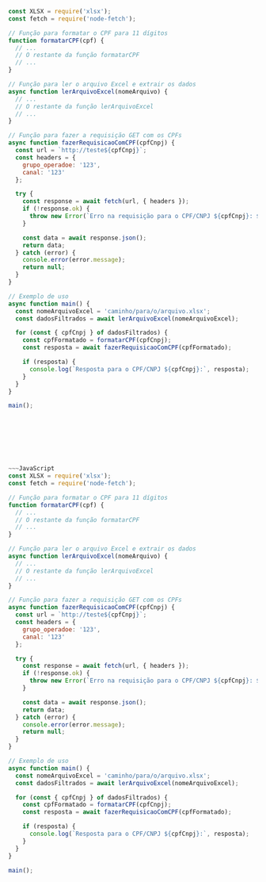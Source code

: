 ~~~JavaScript
const XLSX = require('xlsx');
const fetch = require('node-fetch');

// Função para formatar o CPF para 11 dígitos
function formatarCPF(cpf) {
  // ...
  // O restante da função formatarCPF
  // ...
}

// Função para ler o arquivo Excel e extrair os dados
async function lerArquivoExcel(nomeArquivo) {
  // ...
  // O restante da função lerArquivoExcel
  // ...
}

// Função para fazer a requisição GET com os CPFs
async function fazerRequisicaoComCPF(cpfCnpj) {
  const url = `http://teste${cpfCnpj}`;
  const headers = {
    grupo_operadoe: '123',
    canal: '123'
  };

  try {
    const response = await fetch(url, { headers });
    if (!response.ok) {
      throw new Error(`Erro na requisição para o CPF/CNPJ ${cpfCnpj}: ${response.status} - ${response.statusText}`);
    }

    const data = await response.json();
    return data;
  } catch (error) {
    console.error(error.message);
    return null;
  }
}

// Exemplo de uso
async function main() {
  const nomeArquivoExcel = 'caminho/para/o/arquivo.xlsx';
  const dadosFiltrados = await lerArquivoExcel(nomeArquivoExcel);

  for (const { cpfCnpj } of dadosFiltrados) {
    const cpfFormatado = formatarCPF(cpfCnpj);
    const resposta = await fazerRequisicaoComCPF(cpfFormatado);

    if (resposta) {
      console.log(`Resposta para o CPF/CNPJ ${cpfCnpj}:`, resposta);
    }
  }
}

main();








~~~JavaScript
const XLSX = require('xlsx');
const fetch = require('node-fetch');

// Função para formatar o CPF para 11 dígitos
function formatarCPF(cpf) {
  // ...
  // O restante da função formatarCPF
  // ...
}

// Função para ler o arquivo Excel e extrair os dados
async function lerArquivoExcel(nomeArquivo) {
  // ...
  // O restante da função lerArquivoExcel
  // ...
}

// Função para fazer a requisição GET com os CPFs
async function fazerRequisicaoComCPF(cpfCnpj) {
  const url = `http://teste${cpfCnpj}`;
  const headers = {
    grupo_operadoe: '123',
    canal: '123'
  };

  try {
    const response = await fetch(url, { headers });
    if (!response.ok) {
      throw new Error(`Erro na requisição para o CPF/CNPJ ${cpfCnpj}: ${response.status} - ${response.statusText}`);
    }

    const data = await response.json();
    return data;
  } catch (error) {
    console.error(error.message);
    return null;
  }
}

// Exemplo de uso
async function main() {
  const nomeArquivoExcel = 'caminho/para/o/arquivo.xlsx';
  const dadosFiltrados = await lerArquivoExcel(nomeArquivoExcel);

  for (const { cpfCnpj } of dadosFiltrados) {
    const cpfFormatado = formatarCPF(cpfCnpj);
    const resposta = await fazerRequisicaoComCPF(cpfFormatado);

    if (resposta) {
      console.log(`Resposta para o CPF/CNPJ ${cpfCnpj}:`, resposta);
    }
  }
}

main();


~~~

~~~
